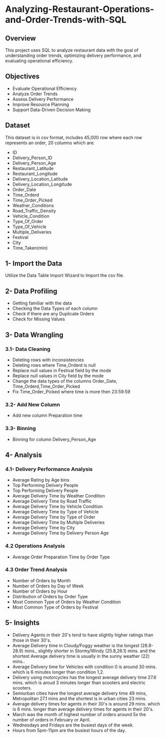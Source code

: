 # Analyzing-Restaurant-Operations-and-Order-Trends-with-SQL
## Overview
This project uses SQL to analyze restaurant data with the goal of understanding order trends, optimizing delivery performance, and evaluating operational efficiency.
## Objectives
- Evaluate Operational Efficiency
- Analyze Order Trends
- Assess Delivery Performance
- Improve Resource Planning
- Support Data-Driven Decision Making
## Dataset
This dataset is in csv format, includes 45,000 row where each row represents an order, 20 columns which are:
- ID
- Delivery_Person_ID
- Delivery_Person_Age
- Restaurant_Latitude
- Restaurant_Longitude
- Delivery_Location_Latitude
- Delivery_Location_Longitude
- Order_Date
- Time_Orderd
- Time_Order_Picked
- Weather_Conditions
- Road_Traffic_Density
- Vehicle_Condition
- Type_Of_Order
- Type_Of_Vehicle
- Multiple_Deliveries
- Festival
- City
- Time_Taken(min)
## 1- Import the Data
Utilize the Data Table Import Wizard to Import the csv file. 
## 2- Data Profiling
- Getting familiar with the data
- Checking the Data Types of each column
- Check if there are any Duplicate Orders
- Check for Missing Values
## 3- Data Wrangling
### 3.1- Data Cleaning
- Deleting rows with inconsistencies
- Deleting rows where Time_Orderd is null
- Replace null values in Festival field by the mode
- Replace null values in City field by the mode
- Change the data types of the columns Order_Date, Time_Orderd,Time_Order_Picked
- Fix Time_Order_Picked where time is more then 23:59:59
### 3.2- Add New Column
- Add new column Preparation time
### 3.3- Binning
- Binning for column Delivery_Person_Age
## 4- Analysis
### 4.1- Delivery Performance Analysis
- Average Rating by Age bins
- Top Performing Delivery People
- Top Performing Delivery People
- Average Delivery Time by Weather Condition
- Average Delivery Time by Road Traffic
- Average Delivery Time by Vehicle Condition
- Average Delivery Time by Type of Vehicle
- Average Delivery Time by Type of Order
- Average Delivery Time by Multiple Deliveries
- Average Delivery Time by City
- Average Delivery Time by Delivery Person Age
### 4.2 Operations Analysis
- Average Order Preparation Time by Order Type
### 4.3 Order Trend Analysis 
- Number of Orders by Month
- Number of Orders by Day of Week
- Number of Orders by Hour
- Distribution of Orders by Order Type
- Most Common Type of Orders by Weather Condition
- Most Common Type of Orders by Festival
## 5- Insights
- Delivery Agents in their 20's tend to have slightly higher ratings than those in their 30's.
- Average Delivery time in Cloudy/Foggy weather is the longest (28.8-28.9) mins., slightly shorter in Stormy/Windy (25.8,26.1) mins. and the shortest Average delivery time is usually in the sunny weather (22) mins..
- Average Delivery time for Vehicles with condition 0 is around 30 mins. which is 6 minutes longer than condition 1,2.
- Delivery using motorcycles has the longest average delivery time 27.6 mins. which is aroud 3 minutes longer than scooters and electric scooters.
- Semiurban cities have the longest average delivery time 49 mins, Metropolitan 27.1 mins and the shortest is in urban cities 23 mins. 
- Average delivery times for agents in their 30's is around 29 mins. which is 6 mins. longer than average delivery times for agents in their 20's.
- March was the month of highest number of orders around 5x the number of orders in February or April.
- Wednesdays and Fridays are the busiest days of the week.
- Hours from 5pm-11pm are the busiest hours of the day.
